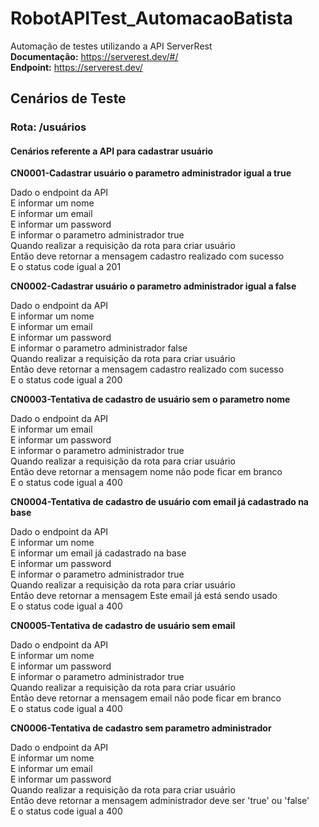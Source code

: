 # RobotAPITest_AutomacaoBatista

Automação de testes utilizando a API ServerRest<br />
**Documentação:** https://serverest.dev/#/<br />
**Endpoint:** https://serverest.dev/

## Cenários de Teste

### **Rota:** /usuários

#### Cenários referente a API para cadastrar usuário

**CN0001-Cadastrar usuário o parametro administrador igual a true**

Dado o endpoint da API<br />
E informar um nome<br />
E informar um email<br />
E informar um password<br />
E informar o parametro administrador true<br />
Quando realizar a requisição da rota para criar usuário<br />
Então deve retornar a mensagem cadastro realizado com sucesso<br />
E o status code igual a 201

**CN0002-Cadastrar usuário o parametro administrador igual a false**

Dado o endpoint da API<br />
E informar um nome<br />
E informar um email<br />
E informar um password<br />
E informar o parametro administrador false<br />
Quando realizar a requisição da rota para criar usuário<br />
Então deve retornar a mensagem cadastro realizado com sucesso<br />
E o status code igual a 200

**CN0003-Tentativa de cadastro de usuário sem o parametro nome**

Dado o endpoint da API<br />
E informar um email<br />
E informar um password<br />
E informar o parametro administrador true<br />
Quando realizar a requisição da rota para criar usuário<br />
Então deve retornar a mensagem nome não pode ficar em branco<br />
E o status code igual a 400

**CN0004-Tentativa de cadastro de usuário com email já cadastrado na base**

Dado o endpoint da API<br />
E informar um nome<br />
E informar um email já cadastrado na base<br />
E informar um password<br />
E informar o parametro administrador true<br />
Quando realizar a requisição da rota para criar usuário<br />
Então deve retornar a mensagem Este email já está sendo usado<br />
E o status code igual a 400

**CN0005-Tentativa de cadastro de usuário sem email**

Dado o endpoint da API<br />
E informar um nome<br />
E informar um password<br />
E informar o parametro administrador true<br />
Quando realizar a requisição da rota para criar usuário<br />
Então deve retornar a mensagem email não pode ficar em branco<br />
E o status code igual a 400

**CN0006-Tentativa de cadastro sem parametro administrador**

Dado o endpoint da API<br />
E informar um nome<br />
E informar um email<br />
E informar um password<br />
Quando realizar a requisição da rota para criar usuário<br />
Então deve retornar a mensagem administrador deve ser 'true' ou 'false'<br />
E o status code igual a 400